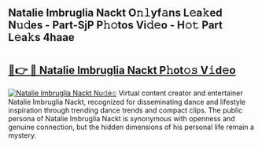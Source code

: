 ## Natalie Imbruglia Nackt O𝚗𝚕yf𝚊ns L𝚎a𝚔ed N𝚞𝚍es - Part-SjP P𝚑𝚘tos Vi𝚍𝚎o - H𝚘𝚝 Part L𝚎a𝚔s 4haae

# <h2><a href="http://kf41w8l.oniu.top/?m=Natalie+Imbruglia+Nackt">🔗👉 🔴 Natalie Imbruglia Nackt P𝚑ot𝚘𝚜 V𝚒d𝚎o</a></h2>

[![Natalie Imbruglia Nackt Nu𝚍e𝚜](https://i.imgur.com/0qMVB7G.gif)](http://kf41w8l.oniu.top/?m=Natalie+Imbruglia+Nackt)
Virtual content creator and entertainer Natalie Imbruglia Nackt, recognized for disseminating dance and lifestyle inspiration through trending dance trends and compact clips. The public persona of Natalie Imbruglia Nackt is synonymous with openness and genuine connection, but the hidden dimensions of his personal life remain a mystery.  

